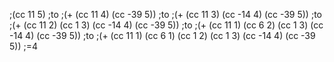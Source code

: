 ;(cc 11 5)
;to
;(+ (cc 11 4) (cc -39 5))
;to
;(+ (cc 11 3) (cc -14 4) (cc -39 5))
;to
;(+ (cc 11 2) (cc 1 3) (cc -14 4) (cc -39 5))
;to
;(+ (cc 11 1) (cc 6 2) (cc 1 3) (cc -14 4) (cc -39 5))
;to
;(+ (cc 11 1) (cc 6 1) (cc 1 2) (cc 1 3) (cc -14 4) (cc -39 5))
;=4 